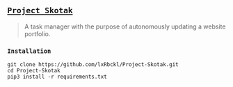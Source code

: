 ## [`Project Skotak`](http://lxrbckl.com/Project-Skotak)
> A task manager with the purpose of autonomously updating a website portfolio.

### `Installation`
```
git clone https://github.com/lxRbckl/Project-Skotak.git
cd Project-Skotak
pip3 install -r requirements.txt
```
